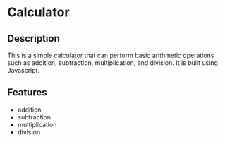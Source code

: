 # Calculator

## Description
This is a simple calculator that can perform basic arithmetic operations such as addition, subtraction, multiplication, and division. It is built using Javascript. 

## Features
- addition
- subtraction
- multiplication
- division
